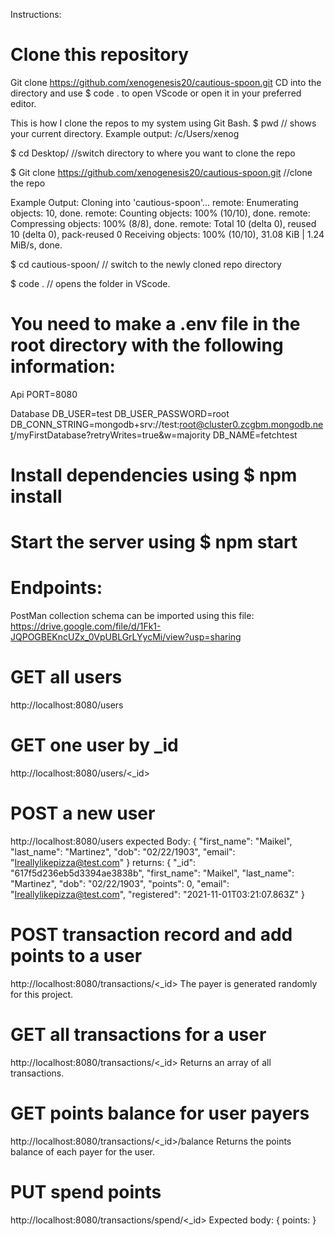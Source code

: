 Instructions: 

# Clone this repository
Git clone https://github.com/xenogenesis20/cautious-spoon.git
CD into the directory and use $ code .  to open VScode or open it in your preferred editor. 

This is how I clone the repos to my system using Git Bash. 
$ pwd    // shows your current directory. 
Example output: /c/Users/xenog

$ cd Desktop/     //switch directory to where you want to clone the repo

$ Git clone https://github.com/xenogenesis20/cautious-spoon.git  //clone the repo

Example Output: 
Cloning into 'cautious-spoon'...
remote: Enumerating objects: 10, done.
remote: Counting objects: 100% (10/10), done.
remote: Compressing objects: 100% (8/8), done.
remote: Total 10 (delta 0), reused 10 (delta 0), pack-reused 0
Receiving objects: 100% (10/10), 31.08 KiB | 1.24 MiB/s, done.


$ cd cautious-spoon/    // switch to the newly cloned repo directory

$ code .    // opens the folder in VScode. 


# You need to make a .env file in the root directory with the following information:

Api
PORT=8080

Database
DB_USER=test
DB_USER_PASSWORD=root
DB_CONN_STRING=mongodb+srv://test:root@cluster0.zcgbm.mongodb.net/myFirstDatabase?retryWrites=true&w=majority
DB_NAME=fetchtest



# Install dependencies using $ npm install

# Start the server using $ npm start

# Endpoints: 
PostMan collection schema can be imported using this file:
https://drive.google.com/file/d/1Fk1-JQPOGBEKncUZx_0VpUBLGrLYycMi/view?usp=sharing

# GET all users
http://localhost:8080/users

# GET one user by _id
http://localhost:8080/users/<_id>

# POST a new user
http://localhost:8080/users
expected Body:
{
    "first_name": "Maikel",
    "last_name": "Martinez",
    "dob": "02/22/1903",
    "email": "Ireallylikepizza@test.com"
}
returns:
{
    "_id": "617f5d236eb5d3394ae3838b",
    "first_name": "Maikel",
    "last_name": "Martinez",
    "dob": "02/22/1903",
    "points": 0,
    "email": "Ireallylikepizza@test.com",
    "registered": "2021-11-01T03:21:07.863Z"
}

# POST transaction record and add points to a user
http://localhost:8080/transactions/<_id>
The payer is generated randomly for this project.

# GET all transactions for a user
http://localhost:8080/transactions/<_id>
Returns an array of all transactions.

# GET points balance for user payers
http://localhost:8080/transactions/<_id>/balance
Returns the points balance of each payer for the user.

# PUT spend points
http://localhost:8080/transactions/spend/<_id>
Expected body: 
{
    points: <number>
}

